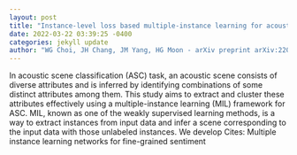 ```yaml
--- 
layout: post 
title: "Instance-level loss based multiple-instance learning for acoustic scene classification" 
date: 2022-03-22 03:39:25 -0400 
categories: jekyll update 
author: "WG Choi, JH Chang, JM Yang, HG Moon - arXiv preprint arXiv:2203.08439, 2022" 
--- 
```

In acoustic scene classification (ASC) task, an acoustic scene consists of diverse attributes and is inferred by identifying combinations of some distinct attributes among them. This study aims to extract and cluster these attributes effectively using a multiple-instance learning (MIL) framework for ASC. MIL, known as one of the weakly supervised learning methods, is a way to extract instances from input data and infer a scene corresponding to the input data with those unlabeled instances. We develop Cites: Multiple instance learning networks for fine-grained sentiment